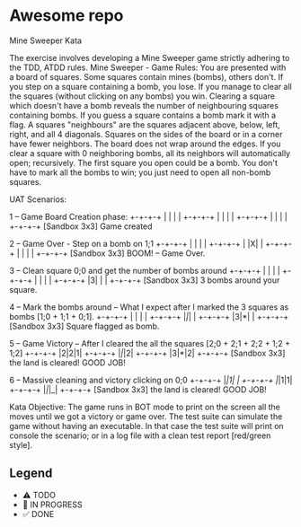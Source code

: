 # Awesome repo

Mine Sweeper Kata

The exercise involves developing a Mine Sweeper game strictly adhering to the TDD, ATDD rules.
Mine Sweeper - Game Rules:
You are presented with a board of squares. Some squares contain mines (bombs), others don't. If you step on a square containing a bomb, you lose. If you manage to clear all the squares (without clicking on any bombs) you win.
Clearing a square which doesn't have a bomb reveals the number of neighbouring squares containing bombs. If you guess a square contains a bomb mark it with a flag.
A squares "neighbours" are the squares adjacent above, below, left, right, and all 4 diagonals. Squares on the sides of the board or in a corner have fewer neighbors. The board does not wrap around the edges. If you clear a square with 0 neighboring bombs, all its neighbors will automatically open; recursively.
The first square you open could be a bomb.
You don't have to mark all the bombs to win; you just need to open all non-bomb squares.

UAT Scenarios:

1 – Game Board Creation phase:
+-+-+-+
| | | |
+-+-+-+
| | | |
+-+-+-+
| | | |
+-+-+-+
[Sandbox 3x3] Game created

2 – Game Over - Step on a bomb on 1;1
+-+-+-+
| | | |
+-+-+-+
| |X| |
+-+-+-+
| | | |
+-+-+-+
[Sandbox 3x3] BOOM! – Game Over.

3 – Clean square 0;0 and get the number of bombs around
+-+-+-+
| | | |
+-+-+-+
| | | |
+-+-+-+
|3| | |
+-+-+-+
[Sandbox 3x3] 3 bombs around your square.

4 – Mark the bombs around – What I expect after I marked the 3 squares as bombs [1;0 + 1;1 + 0;1].
+-+-+-+
| | | |
+-+-+-+
|_|_| |
+-+-+-+
|3|\*| |
+-+-+-+
[Sandbox 3x3] Square flagged as bomb.

5 – Game Victory – After I cleared the all the squares [2;0 + 2;1 + 2;2 + 1;2 + 1;2]
+-+-+-+
|2|2|1|
+-+-+-+
|_|_|2|
+-+-+-+
|3|\*|2|
+-+-+-+
[Sandbox 3x3] the land is cleared! GOOD JOB!

6 – Massive cleaning and victory clicking on 0;0
+-+-+-+
|_|1| |
+-+-+-+
|_|1|1|
+-+-+-+
|_|_|\_|
+-+-+-+
[Sandbox 3x3] the land is cleared! GOOD JOB!

Kata Objective:
The game runs in BOT mode to print on the screen all the moves until we got a victory or game over. The test suite can simulate the game without having an executable. In that case the test suite will print on console the scenario; or in a log file with a clean test report [red/green style].

## Legend

- ⚠ TODO
- 🚧 IN PROGRESS
- ✅ DONE
